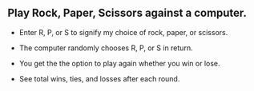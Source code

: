 ## Play Rock, Paper, Scissors against a computer.

* Enter R, P, or S to signify my choice of rock, paper, or scissors.

* The computer randomly chooses R, P, or S in return.

* You get the the option to play again whether you win or lose.

* See total wins, ties, and losses after each round.
